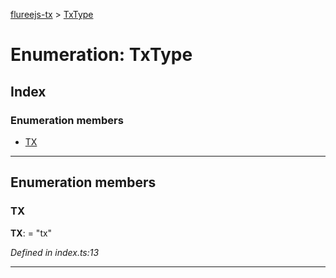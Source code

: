 [flureejs-tx](../README.md) > [TxType](../enums/txtype.md)

# Enumeration: TxType

## Index

### Enumeration members

- [TX](txtype.md#tx)

---

## Enumeration members

<a id="tx"></a>

### TX

**TX**: = "tx"

_Defined in index.ts:13_

---
